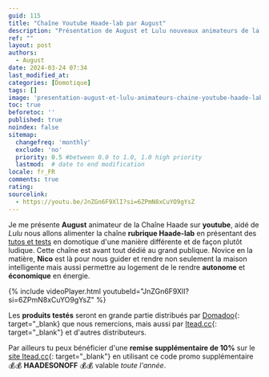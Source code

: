 ```yaml
---
guid: 115
title: "Chaîne Youtube Haade-lab par August"
description: "Présentation de August et Lulu nouveaux animateurs de la chaîne Haade-Lab, présentant des tutos et tests en domotiques"
ref: ""
layout: post
authors: 
  - August
date: 2024-03-24 07:34
last_modified_at: 
categories: [Domotique]
tags: []
image: 'presentation-august-et-lulu-animateurs-chaine-youtube-haade-lab.png'
toc: true
beforetoc: ''
published: true
noindex: false
sitemap:
  changefreq: 'monthly'
  exclude: 'no'
  priority: 0.5 #between 0.0 to 1.0, 1.0 high priority
  lastmod:  # date to end modification
locale: fr_FR
comments: true
rating:  
sourcelink:
  - https://youtu.be/JnZGn6F9XlI?si=6ZPmN8xCuYO9gYsZ
---
```


Je me présente **August** animateur de la Chaîne Haade sur **youtube**, aidé de *Lulu* nous allons alimenter la chaîne **rubrique Haade-lab** en présentant des <ins>tutos et tests</ins> en domotique d'une manière différente et de façon plutôt ludique. Cette chaîne est avant tout dédié au grand publique. 
Novice en la matière, **Nico** est là pour nous guider et rendre non seulement la maison intelligente mais aussi permettre au logement de le rendre **autonome** et **économique** en énergie.

{% include videoPlayer.html youtubeId="JnZGn6F9XlI?si=6ZPmN8xCuYO9gYsZ" %}

Les **produits testés** seront en grande partie distribués par [Domadoo](https://www.domadoo.fr/fr/?domid=39&id_campaign=31){: target="_blank} que nous remercions, mais aussi par [Itead.cc](https://itead.cc/ref/122/){: target="_blank"} et d'autres distributeurs.

Par ailleurs tu peux bénéficier d'une **remise supplémentaire de 10%** sur le [site Itead.cc](https://itead.cc/ref/122/){: target="_blank"} en utilisant ce code promo supplémentaire 💰💰 **HAADESONOFF** 💰💰 valable *toute l'année*.

